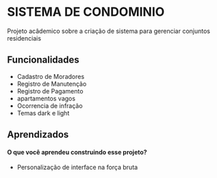
#  SISTEMA DE CONDOMINIO
Projeto acâdemico sobre a criação de sistema para gerenciar conjuntos residenciais

## Funcionalidades

- Cadastro de Moradores
- Registro de Manutenção
- Registro de Pagamento
- apartamentos vagos
- Ocorrencia de infração
- Temas dark e light

## Aprendizados

#### O que você aprendeu construindo esse projeto?
- Personalização de interface na força bruta
####
